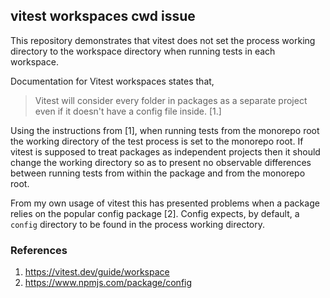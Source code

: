 ## vitest workspaces cwd issue

This repository demonstrates that vitest does not set the process working directory to the workspace directory when running tests in each workspace.

Documentation for Vitest workspaces states that,

> Vitest will consider every folder in packages as a separate project even if it doesn't have a config file inside. [1.]

Using the instructions from [1], when running tests from the monorepo root the working directory of the test process is set to the monorepo root. If vitest is supposed to treat packages as independent projects then it should change the working directory so as to present no observable differences between running tests from within the package and from the monorepo root.

From my own usage of vitest this has presented problems when a package relies on the popular config package [2]. Config expects, by default, a `config` directory to be found in the process working directory.

### References

1. https://vitest.dev/guide/workspace
2. https://www.npmjs.com/package/config
